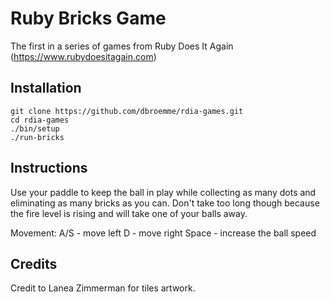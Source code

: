 # Ruby Bricks Game

The first in a series of games from Ruby Does It Again (https://www.rubydoesitagain.com)

## Installation

```
git clone https://github.com/dbroemme/rdia-games.git
cd rdia-games
./bin/setup
./run-bricks
```
## Instructions

Use your paddle to keep the ball in play while collecting as many dots and eliminating
as many bricks as you can. Don't take too long though because the fire level is rising
and will take one of your balls away.

Movement:
A/S   - move left
D     - move right
Space - increase the ball speed

## Credits
Credit to Lanea Zimmerman for tiles artwork.


